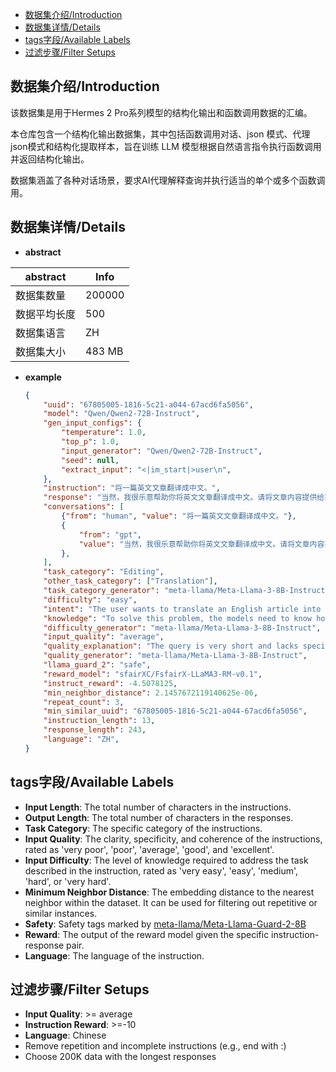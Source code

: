 - [数据集介绍/Introduction](#数据集介绍introduction)
- [数据集详情/Details](#数据集详情details)
- [tags字段/Available Labels](#tags字段available-labels)
- [过滤步骤/Filter Setups](#过滤步骤filter-setups)

## 数据集介绍/Introduction

该数据集是用于Hermes 2 Pro系列模型的结构化输出和函数调用数据的汇编。

本仓库包含一个结构化输出数据集，其中包括函数调用对话、json 模式、代理 json模式和结构化提取样本，旨在训练 LLM 模型根据自然语言指令执行函数调用并返回结构化输出。

数据集涵盖了各种对话场景，要求AI代理解释查询并执行适当的单个或多个函数调用。

## 数据集详情/Details

- **abstract**

|  abstract  | Info |
| --| ---- |
| 数据集数量    | 200000 |
| 数据平均长度 | 500 |
| 数据集语言    | ZH |
| 数据集大小 | 483 MB |

- **example**

	```json
	{
	    "uuid": "67805005-1816-5c21-a044-67acd6fa5056",
	    "model": "Qwen/Qwen2-72B-Instruct",
	    "gen_input_configs": {
	        "temperature": 1.0,
	        "top_p": 1.0,
	        "input_generator": "Qwen/Qwen2-72B-Instruct",
	        "seed": null,
	        "extract_input": "<|im_start|>user\n",
	    },
	    "instruction": "将一篇英文文章翻译成中文。",
	    "response": "当然，我很乐意帮助你将英文文章翻译成中文。请将文章内容提供给我，我将尽快为您翻译。不过，由于我无法直接接收文件或长篇文本，您可以将文章的主要部分或关键段落粘贴在消息中，我将尽力为您翻译。如果文章过长，您可以分多次发送，或者提供文章的链接，如果可能的话。请将文章内容发给我，我将开始翻译。请注意，虽然我会尽力提供准确的翻译，但有些文化背景、专业术语或特定表达可能需要额外的上下文才能完全准确地翻译。如果有任何具体要求或需要特别注意的地方，请随时告诉我。期待收到文章内容，以便开始翻译工作。",
	    "conversations": [
	        {"from": "human", "value": "将一篇英文文章翻译成中文。"},
	        {
	            "from": "gpt",
	            "value": "当然，我很乐意帮助你将英文文章翻译成中文。请将文章内容提供给我，我将尽快为您翻译。不过，由于我无法直接接收文件或长篇文本，您可以将文章的主要部分或关键段落粘贴在消息中，我将尽力为您翻译。如果文章过长，您可以分多次发送，或者提供文章的链接，如果可能的话。请将文章内容发给我，我将开始翻译。请注意，虽然我会尽力提供准确的翻译，但有些文化背景、专业术语或特定表达可能需要额外的上下文才能完全准确地翻译。如果有任何具体要求或需要特别注意的地方，请随时告诉我。期待收到文章内容，以便开始翻译工作。",
	        },
	    ],
	    "task_category": "Editing",
	    "other_task_category": ["Translation"],
	    "task_category_generator": "meta-llama/Meta-Llama-3-8B-Instruct",
	    "difficulty": "easy",
	    "intent": "The user wants to translate an English article into Chinese.",
	    "knowledge": "To solve this problem, the models need to know how to perform machine translation, specifically translating English text to Chinese.",
	    "difficulty_generator": "meta-llama/Meta-Llama-3-8B-Instruct",
	    "input_quality": "average",
	    "quality_explanation": "The query is very short and lacks specific information about the article to be translated, such as the topic, length, and tone. It also does not specify the type of translation required, such as formal or informal. However, it is clear that the user wants to translate an English article into Chinese.",
	    "quality_generator": "meta-llama/Meta-Llama-3-8B-Instruct",
	    "llama_guard_2": "safe",
	    "reward_model": "sfairXC/FsfairX-LLaMA3-RM-v0.1",
	    "instruct_reward": -4.5078125,
	    "min_neighbor_distance": 2.1457672119140625e-06,
	    "repeat_count": 3,
	    "min_similar_uuid": "67805005-1816-5c21-a044-67acd6fa5056",
	    "instruction_length": 13,
	    "response_length": 243,
	    "language": "ZH",
	}
	
	```

	

## tags字段/Available Labels

* **Input Length**: The total number of characters in the instructions.
* **Output Length**: The total number of characters in the responses.
* **Task Category**: The specific category of the instructions.
* **Input Quality**: The clarity, specificity, and coherence of the instructions, rated as 'very poor', 'poor', 'average', 'good', and 'excellent'.
* **Input Difficulty**: The level of knowledge required to address the task described in the instruction, rated as 'very easy', 'easy', 'medium', 'hard', or 'very hard'.
* **Minimum Neighbor Distance**: The embedding distance to the nearest neighbor within the dataset. It can be used for filtering out repetitive or similar instances.
* **Safety**: Safety tags marked by [meta-llama/Meta-Llama-Guard-2-8B](https://huggingface.co/meta-llama/Meta-Llama-Guard-2-8B)
* **Reward**: The output of the reward model given the specific instruction-response pair.
* **Language**: The language of the instruction.

## 过滤步骤/Filter Setups

* **Input Quality**: >= average
* **Instruction Reward**: >=-10
* **Language**: Chinese
* Remove repetition and incomplete instructions (e.g., end with :)
* Choose 200K data with the longest responses
